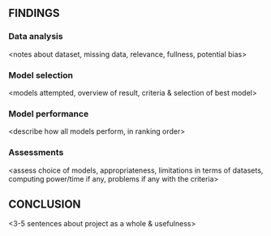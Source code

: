 ## FINDINGS
### Data analysis
<notes about dataset, missing data, relevance, fullness, potential bias>

### Model selection
<models attempted, overview of result, criteria & selection of best model>

### Model performance
<describe how all models perform, in ranking order>

### Assessments
<assess choice of models, appropriateness, limitations in terms of
datasets, computing power/time if any, problems if any with the criteria>

## CONCLUSION
<3-5 sentences about project as a whole & usefulness>

